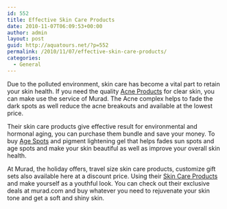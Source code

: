 ```yaml
---
id: 552
title: Effective Skin Care Products
date: 2010-11-07T06:09:53+00:00
author: admin
layout: post
guid: http://aquatours.net/?p=552
permalink: /2010/11/07/effective-skin-care-products/
categories:
  - General
---
```

Due to the polluted environment, skin care has become a vital part to retain your skin health. If you need the quality [Acne Products](http://www.murad.com/acne-products.jsp) for clear skin, you can make use the service of Murad. The Acne complex helps to fade the dark spots as well reduce the acne breakouts and available at the lowest price.

Their skin care products give effective result for environmental and hormonal aging, you can purchase them bundle and save your money. To buy [Age Spots](http://www.murad.com/age-spots-treatment.jsp) and pigment lightening gel that helps fades sun spots and age spots and make your skin beautiful as well as improve your overall skin health.

At Murad, the holiday offers, travel size skin care products, customize gift sets also available here at a discount price. Using their [Skin Care Products](http://www.murad.com) and make yourself as a youthful look. You can check out their exclusive deals at murad.com and buy whatever you need to rejuvenate your skin tone and get a soft and shiny skin.